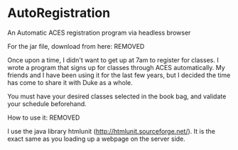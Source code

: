 AutoRegistration
================

An Automatic ACES registration program via headless browser

For the jar file, download from here: REMOVED

Once upon a time, I didn't want to get up at 7am to register for classes. I wrote a program that signs up for classes through ACES automatically. My friends and I have been using it for the last few years, but I decided the time has come to share it with Duke as a whole.

You must have your desired classes selected in the book bag, and validate your schedule beforehand.

How to use it:
REMOVED

I use the java library htmlunit (http://htmlunit.sourceforge.net/). It is the exact same as you loading up a webpage on the server side. 
